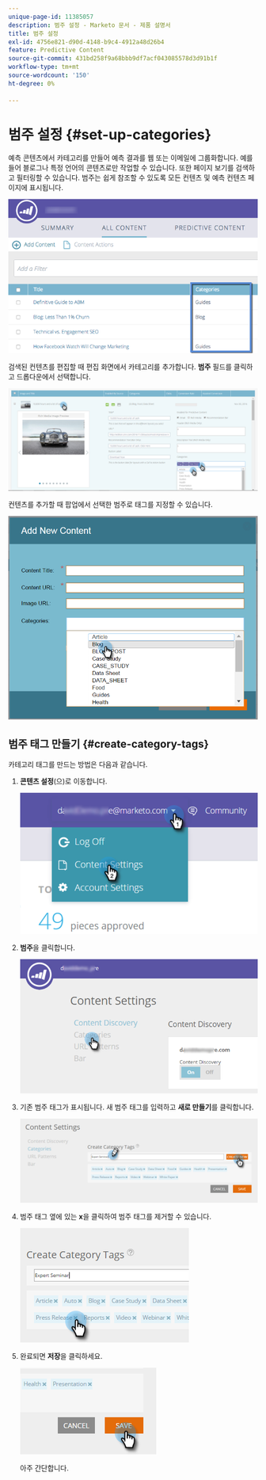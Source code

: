```yaml
---
unique-page-id: 11385057
description: 범주 설정 - Marketo 문서 - 제품 설명서
title: 범주 설정
exl-id: 4756e821-d90d-4148-b9c4-4912a48d26b4
feature: Predictive Content
source-git-commit: 431bd258f9a68bbb9df7acf043085578d3d91b1f
workflow-type: tm+mt
source-wordcount: '150'
ht-degree: 0%

---
```


# 범주 설정 {#set-up-categories}

예측 콘텐츠에서 카테고리를 만들어 예측 결과를 웹 또는 이메일에 그룹화합니다. 예를 들어 블로그나 특정 언어의 콘텐츠로만 작업할 수 있습니다. 또한 페이지 보기를 검색하고 필터링할 수 있습니다.  범주는 쉽게 참조할 수 있도록 모든 컨텐츠 및 예측 컨텐츠 페이지에 표시됩니다.

![](assets/image2017-10-3-9-3a3-3a44.png)

검색된 컨텐츠를 편집할 때 편집 화면에서 카테고리를 추가합니다. **범주** 필드를 클릭하고 드롭다운에서 선택합니다.

![](assets/two.png)

컨텐츠를 추가할 때 팝업에서 선택한 범주로 태그를 지정할 수 있습니다.

![](assets/add-new-content-dropdown-hand.png)

## 범주 태그 만들기 {#create-category-tags}

카테고리 태그를 만드는 방법은 다음과 같습니다.

1. **콘텐츠 설정**(으)로 이동합니다.

   ![](assets/settings-dropdown-hand-1.png)

1. **범주**&#x200B;을 클릭합니다.

   ![](assets/content-discovery-categories-hand.png)

1. 기존 범주 태그가 표시됩니다. 새 범주 태그를 입력하고 **새로 만들기**&#x200B;를 클릭합니다.

   ![](assets/content-settings-create-cat-tags-hand.png)

1. 범주 태그 옆에 있는 **x**&#x200B;을 클릭하여 범주 태그를 제거할 수 있습니다.

   ![](assets/remove-category-tag-updated.png)

1. 완료되면 **저장**&#x200B;을 클릭하세요.

   ![](assets/save-new.png)

   아주 간단합니다.
